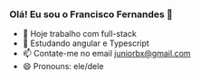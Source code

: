 ### Olá! Eu sou o Francisco Fernandes 👋

- 🔭 Hoje trabalho com full-stack
- 🌱 Estudando angular e Typescript
- 📫 Contate-me no email juniorbx@gmail.com
- 😄 Pronouns: ele/dele



